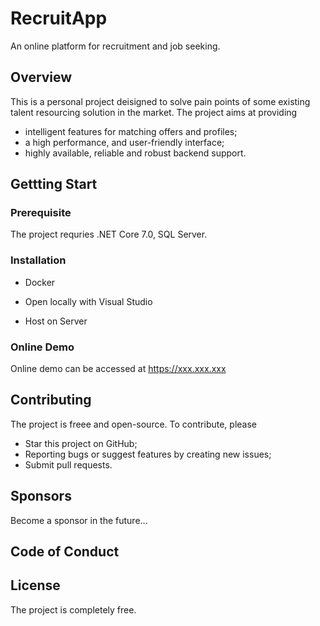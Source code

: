 # RecruitApp
An online platform for recruitment and job seeking.

## Overview
This is a personal project deisigned to solve pain points of some existing talent resourcing solution in the market. The project aims at providing
- intelligent features for matching offers and profiles;
- a high performance, and  user-friendly interface;
- highly available, reliable and robust backend support.

## Gettting Start

### Prerequisite

The project requries .NET Core 7.0, SQL Server.

### Installation

- Docker

- Open locally with Visual Studio

- Host on Server

### Online Demo

Online demo can be accessed at https://xxx.xxx.xxx

## Contributing
The project is freee and open-source. To contribute, please
- Star this project on GitHub;
- Reporting bugs or suggest features by creating new issues;
- Submit pull requests.

## Sponsors
Become a sponsor in the future...

## Code of Conduct

## License

The project is completely free. 
